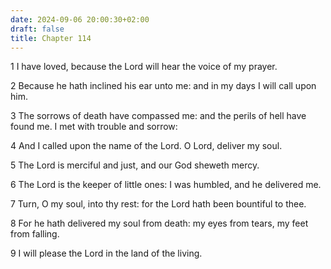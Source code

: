 ```yaml
---
date: 2024-09-06 20:00:30+02:00
draft: false
title: Chapter 114
---
```




1 I have loved, because the Lord will hear the voice of my prayer.

2 Because he hath inclined his ear unto me: and in my days I will call upon him.

3 The sorrows of death have compassed me: and the perils of hell have found me. I met with trouble and sorrow:

4 And I called upon the name of the Lord. O Lord, deliver my soul.

5 The Lord is merciful and just, and our God sheweth mercy.

6 The Lord is the keeper of little ones: I was humbled, and he delivered me.

7 Turn, O my soul, into thy rest: for the Lord hath been bountiful to thee.

8 For he hath delivered my soul from death: my eyes from tears, my feet from falling.

9 I will please the Lord in the land of the living.

